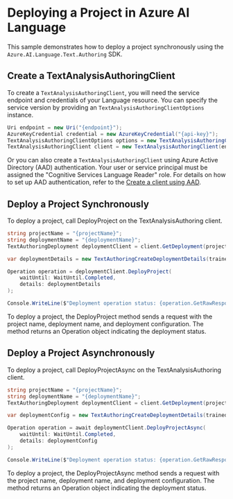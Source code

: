 # Deploying a Project in Azure AI Language

This sample demonstrates how to deploy a project synchronously using the `Azure.AI.Language.Text.Authoring` SDK.

## Create a TextAnalysisAuthoringClient

To create a `TextAnalysisAuthoringClient`, you will need the service endpoint and credentials of your Language resource. You can specify the service version by providing an `TextAnalysisAuthoringClientOptions` instance.

```C# Snippet:CreateTextAuthoringClientForSpecificApiVersion
Uri endpoint = new Uri("{endpoint}");
AzureKeyCredential credential = new AzureKeyCredential("{api-key}");
TextAnalysisAuthoringClientOptions options = new TextAnalysisAuthoringClientOptions(TextAnalysisAuthoringClientOptions.ServiceVersion.V2025_05_15_Preview);
TextAnalysisAuthoringClient client = new TextAnalysisAuthoringClient(endpoint, credential, options);
```

Or you can also create a `TextAnalysisAuthoringClient` using Azure Active Directory (AAD) authentication. Your user or service principal must be assigned the "Cognitive Services Language Reader" role.
For details on how to set up AAD authentication, refer to the [Create a client using AAD](https://github.com/Azure/azure-sdk-for-net/blob/main/sdk/cognitivelanguage/Azure.AI.Language.Text.Authoring/README.md#create-a-client-using-azure-active-directory-authentication).

## Deploy a Project Synchronously

To deploy a project, call DeployProject on the TextAnalysisAuthoring client.

```C# Snippet:Sample14_TextAuthoring_DeployProject
string projectName = "{projectName}";
string deploymentName = "{deploymentName}";
TextAuthoringDeployment deploymentClient = client.GetDeployment(projectName, deploymentName);

var deploymentDetails = new TextAuthoringCreateDeploymentDetails(trainedModelLabel: "{modelLabel}");

Operation operation = deploymentClient.DeployProject(
    waitUntil: WaitUntil.Completed,
    details: deploymentDetails
);

Console.WriteLine($"Deployment operation status: {operation.GetRawResponse().Status}");
```

To deploy a project, the DeployProject method sends a request with the project name, deployment name, and deployment configuration. The method returns an Operation object indicating the deployment status.

## Deploy a Project Asynchronously

To deploy a project, call DeployProjectAsync on the TextAnalysisAuthoring client.

```C# Snippet:Sample14_TextAuthoring_DeployProjectAsync
string projectName = "{projectName}";
string deploymentName = "{deploymentName}";
TextAuthoringDeployment deploymentClient = client.GetDeployment(projectName, deploymentName);

var deploymentConfig = new TextAuthoringCreateDeploymentDetails(trainedModelLabel: "{modelLabel}");

Operation operation = await deploymentClient.DeployProjectAsync(
    waitUntil: WaitUntil.Completed,
    details: deploymentConfig
);

Console.WriteLine($"Deployment operation status: {operation.GetRawResponse().Status}");
```

To deploy a project, the DeployProjectAsync method sends a request with the project name, deployment name, and deployment configuration. The method returns an Operation object indicating the deployment status.
